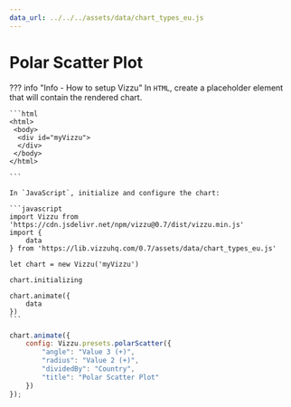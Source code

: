 ```yaml
---
data_url: ../../../assets/data/chart_types_eu.js
---
```


# Polar Scatter Plot

<div id="example_01"></div>

??? info "Info - How to setup Vizzu"
    In `HTML`, create a placeholder element that will contain the rendered
    chart.

    ```html
    <html>
     <body>
      <div id="myVizzu">
      </div>
     </body>
    </html>

    ```

    In `JavaScript`, initialize and configure the chart:

    ```javascript
    import Vizzu from 'https://cdn.jsdelivr.net/npm/vizzu@0.7/dist/vizzu.min.js'
    import {
        data
    } from 'https://lib.vizzuhq.com/0.7/assets/data/chart_types_eu.js'

    let chart = new Vizzu('myVizzu')

    chart.initializing

    chart.animate({
        data
    })
    ```

```javascript
chart.animate({
    config: Vizzu.presets.polarScatter({
        "angle": "Value 3 (+)",
        "radius": "Value 2 (+)",
        "dividedBy": "Country",
        "title": "Polar Scatter Plot"
    })
});
```

<script src="./53_P_C_polar_scatter.js"></script>
